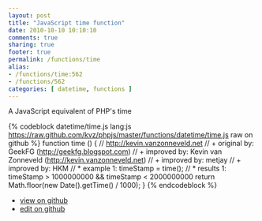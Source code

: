 ```yaml
---
layout: post
title: "JavaScript time function"
date: 2010-10-10 10:10:10
comments: true
sharing: true
footer: true
permalink: /functions/time
alias:
- /functions/time:562
- /functions/562
categories: [ datetime, functions ]
---
```

A JavaScript equivalent of PHP's time
<!-- more -->
{% codeblock datetime/time.js lang:js https://raw.github.com/kvz/phpjs/master/functions/datetime/time.js raw on github %}
function time () {
    // http://kevin.vanzonneveld.net
    // +   original by: GeekFG (http://geekfg.blogspot.com)
    // +   improved by: Kevin van Zonneveld (http://kevin.vanzonneveld.net)
    // +   improved by: metjay
    // +   improved by: HKM
    // *     example 1: timeStamp = time();
    // *     results 1: timeStamp > 1000000000 && timeStamp < 2000000000
    return Math.floor(new Date().getTime() / 1000);
}
{% endcodeblock %}
<ul>
 <li><a href="https://github.com/kvz/phpjs/blob/master/functions/datetime/time.js">view on github</a></li>
 <li><a href="https://github.com/kvz/phpjs/edit/master/functions/datetime/time.js">edit on github</a></li>
</ul>

